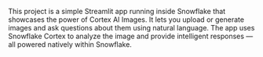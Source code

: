 This project is a simple Streamlit app running inside Snowflake that showcases the power of Cortex AI Images. It lets you upload or generate images and ask questions about them using natural language. The app uses Snowflake Cortex to analyze the image and provide intelligent responses — all powered natively within Snowflake.
